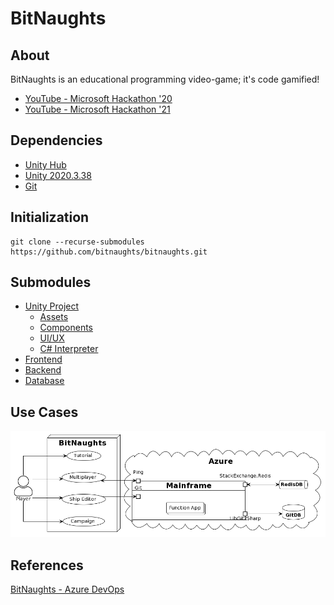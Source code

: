 # BitNaughts

## About

BitNaughts is an educational programming video-game; it's code gamified!

- [YouTube - Microsoft Hackathon '20](https://www.youtube.com/watch?v=kQaZFAu65z4)
- [YouTube - Microsoft Hackathon '21](https://www.youtube.com/watch?v=-gN4dHWMkSI)

## Dependencies

- [Unity Hub](https://unity3d.com/get-unity/download)
- [Unity 2020.3.38](https://unity3d.com/unity/whats-new/2020.3.38)
- [Git](https://git-scm.com/)

## Initialization

```
git clone --recurse-submodules https://github.com/bitnaughts/bitnaughts.git
```

## Submodules

- [Unity Project](https://github.com/bitnaughts/bitnaughts.unity)
    - [Assets](https://github.com/bitnaughts/bitnaughts.assets)
    - [Components](https://github.com/bitnaughts/bitnaughts.components)
    - [UI/UX](https://github.com/bitnaughts/bitnaughts.ui.ux)
    - [C# Interpreter](https://github.com/bitnaughts/csharp.interpreter)
- [Frontend](https://github.com/bitnaughts/bitnaughts.github.io)
- [Backend](https://github.com/bitnaughts/bitnaughts.mainframe)
- [Database](https://github.com/bitnaughts/bitnaughts.db)

## Use Cases

![Use Case Diagram](https://raw.githubusercontent.com/bitnaughts/.github/main/images/use-case.png)

## References

[BitNaughts - Azure DevOps](https://dev.azure.com/bitnaughts/bitnaughts)

